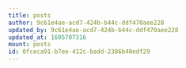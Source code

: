 ```yaml
---
title: posts
author: 9c61e4ae-acd7-424b-b44c-ddf470aee228
updated_by: 9c61e4ae-acd7-424b-b44c-ddf470aee228
updated_at: 1605707316
mount: posts
id: 0fceca91-b7ee-412c-badd-2386b40edf29
---
```

